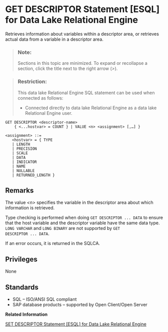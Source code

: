 <!-- loioa61ef02b84f21015b3c49fa3b77706f3 -->

# GET DESCRIPTOR Statement \[ESQL\] for Data Lake Relational Engine

Retrieves information about variables within a descriptor area, or retrieves actual data from a variable in a descriptor area.



> ### Note:  
> Sections in this topic are minimized. To expand or recollapse a section, click the title next to the right arrow \(*\>*\).



> ### Restriction:  
> This data lake Relational Engine SQL statement can be used when connected as follows:
> 
> -   Connected directly to data lake Relational Engine as a data lake Relational Engine user.



```
GET DESCRIPTOR <descriptor-name>
    { <...hostvar> = COUNT } | VALUE <n> <assignment> [,…] }
```

```
<assignment> ::=
   <hostvar> = { TYPE 
   | LENGTH 
   | PRECISION 
   | SCALE 
   | DATA 
   | INDICATOR 
   | NAME 
   | NULLABLE 
   | RETURNED_LENGTH }
```



<a name="loioa61ef02b84f21015b3c49fa3b77706f3__IQ_Usage"/>

## Remarks

The value *<n\>* specifies the variable in the descriptor area about which information is retrieved.

Type checking is performed when doing `GET DESCRIPTOR ... DATA` to ensure that the host variable and the descriptor variable have the same data type. `LONG VARCHAR` and `LONG BINARY` are not supported by `GET DESCRIPTOR ... DATA`.

If an error occurs, it is returned in the SQLCA.



<a name="loioa61ef02b84f21015b3c49fa3b77706f3__IQ_Permissions"/>

## Privileges

None



<a name="loioa61ef02b84f21015b3c49fa3b77706f3__IQ_Standards"/>

## Standards

-   SQL – ISO/ANSI SQL compliant
-   SAP database products – supported by Open Client/Open Server

**Related Information**  


[SET DESCRIPTOR Statement \[ESQL\] for Data Lake Relational Engine](set-descriptor-statement-esql-for-data-lake-relational-engine-a625ac1.md "Describes the variables in a SQL descriptor area, and places data into the descriptor area.")

